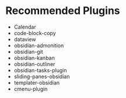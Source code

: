 # Recommended Plugins
- Calendar
- code-block-copy
- dataview
- obsidian-admonition
- obsidian-git
- obsidian-kanban
- obsidian-outliner
- obsidian-tasks-plugin
- sliding-panes-obsidian
- templater-obsidian
- cmenu-plugin
